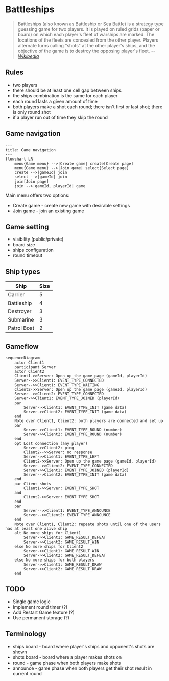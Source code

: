 # Battleships

> Battleships (also known as Battleship or Sea Battle) is a strategy type guessing game for two players. It is played on ruled grids (paper or board) on which each player's fleet of warships are marked. The locations of the fleets are concealed from the other player. Players alternate turns calling "shots" at the other player's ships, and the objective of the game is to destroy the opposing player's fleet.
> --  <cite>[Wikipedia](https://en.wikipedia.org/wiki/Battleship_(game))</cite>

## Rules

* two players
* there should be at least one cell gap between ships
* the ships combination is the same for each player
* each round lasts a given amount of time
* both players make a shot each round; there isn't first or last shot; there is only round shot
* if a player run out of time they skip the round

## Game navigation

```mermaid
---
title: Game navigation
---
flowchart LR
    menu{Game menu} -->|Create game| create[Create page]
    menu{Game menu} -->|Join game| select[Select page]
    create -->|gameId| join
    select -->|gameId| join
    join[Join page]
    join -->|gameId, playerId| game

```

Main menu offers two options:
* Create game - create new game with desirable settings
* Join game - join an existing game

## Game setting

* visibility (public/private)
* board size
* ships configuration
* round timeout

## Ship types

| Ship | Size |
| -------- | ------- |
| Carrier | 5 |
| Battleship | 4 |
| Destroyer | 3 |
| Submarine | 3 |
| Patrol Boat | 2 |

[//]: # (do we need mine? the lucky may unveil 8 cells at once)
[//]: # (why Destroyer and Submarine simultaneously?)

## Gameflow


```mermaid
sequenceDiagram
    actor Client1
    participant Server
    actor Client2
    Client1->>Server: Open up the game page (gameId, playerId)
    Server-->>Client1: EVENT_TYPE_CONNECTED
    Server-->>Client1: EVENT_TYPE_WAITING
    Client2->>Server: Open up the game page (gameId, playerId)
    Server-->>Client2: EVENT_TYPE_CONNECTED
    Server->>Client1: EVENT_TYPE_JOINED (playerId)
    par
        Server->>Client1: EVENT_TYPE_INIT (game data)
        Server->>Client2: EVENT_TYPE_INIT (game data)
    end
    Note over Client1, Client2: both players are connected and set up
    par
        Server->>Client1: EVENT_TYPE_ROUND (number)
        Server->>Client2: EVENT_TYPE_ROUND (number)
    end
    opt Lost connection (any player)
        Server->>Client2: ping
        Client2-->>Server: no response
        Server->>Client1: EVENT_TYPE_LEFT
        Client2->>Server: Open up the game page (gameId, playerId)
        Server-->>Client2: EVENT_TYPE_CONNECTED
        Server->>Client1: EVENT_TYPE_JOINED (playerId)
        Server-->Client2: EVENT_TYPE_INIT (game data)
    end
    par Client shots
        Client1->>Server: EVENT_TYPE_SHOT
    and
        Client2->>Server: EVENT_TYPE_SHOT
    end
    par
        Server-->>Client1: EVENT_TYPE_ANNOUNCE
        Server-->>Client2: EVENT_TYPE_ANNOUNCE
    end
    Note over Client1, Client2: repeate shots until one of the users has at least one alive ship
    alt No more ships for Client1
        Server->>Client1: GAME_RESULT_DEFEAT
        Server->>Client2: GAME_RESULT_WIN
    else No more ships for Client2
        Server->>Client1: GAME_RESULT_WIN
        Server->>Client2: GAME_RESULT_DEFEAT
    else No more ships for both players
        Server->>Client1: GAME_RESULT_DRAW
        Server->>Client2: GAME_RESULT_DRAW
    end
```

## TODO
* Single game logic
* Implement round timer (?)
* Add Restart Game feature (?)
* Use permanent storage (?)

## Terminology

* ships board - board where player's ships and opponent's shots are shown
* shots board - board where a player makes shots on
* round - game phase when both players make shots
* announce - game phase when both players get their shot result in current round